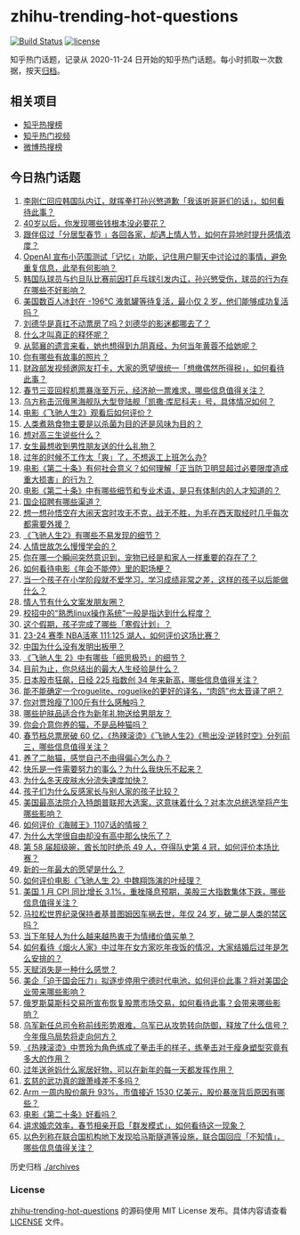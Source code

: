 # zhihu-trending-hot-questions

[![Build Status](https://github.com/justjavac/zhihu-trending-hot-questions/workflows/ci/badge.svg?branch=master)](https://github.com/justjavac/zhihu-trending-hot-questions/actions)
[![license](https://img.shields.io/github/license/justjavac/zhihu-trending-hot-questions)](https://github.com/justjavac/zhihu-trending-hot-questions/blob/master/LICENSE)

知乎热门话题，记录从 2020-11-24
日开始的知乎热门话题。每小时抓取一次数据，按天[归档](./archives)。

## 相关项目

- [知乎热搜榜](https://github.com/justjavac/zhihu-trending-top-search)
- [知乎热门视频](https://github.com/justjavac/zhihu-trending-hot-video)
- [微博热搜榜](https://github.com/justjavac/weibo-trending-hot-search)

## 今日热门话题

<!-- BEGIN -->
<!-- 最后更新时间 Thu Feb 15 2024 07:19:45 GMT+0800 (China Standard Time) -->

1. [李刚仁回应韩国队内讧，就挥拳打孙兴慜道歉「我该听哥哥们的话」，如何看待此事？](https://www.zhihu.com/question/644319400)
1. [40岁以后，你发现哪些钱根本没必要花？](https://www.zhihu.com/question/593808844)
1. [跟伴侣过「分居型春节 」各回各家，却遇上情人节，如何在异地时提升感情浓度？](https://www.zhihu.com/question/643385544)
1. [OpenAI 宣布小范围测试「记忆」功能，记住用户聊天中讨论过的事情，避免重复信息，此举有何影响？](https://www.zhihu.com/question/644289079)
1. [韩国队球员与约旦队比赛前因打乒乓球引发内讧，孙兴慜受伤，球员的行为存在哪些不好影响？](https://www.zhihu.com/question/644309563)
1. [美国数百人冰封在 -196℃ 液氮罐等待复活，最小仅 2 岁，他们能够成功复活吗？](https://www.zhihu.com/question/644139715)
1. [刘德华是真扛不动票房了吗？刘德华的影迷都哪去了？](https://www.zhihu.com/question/644044218)
1. [什么才叫真正的释怀呢？](https://www.zhihu.com/question/605017306)
1. [从郭襄的遗言来看，她也想得到九阴真经，为何当年黄蓉不给她呢？](https://www.zhihu.com/question/644275411)
1. [你有哪些有故事的照片？](https://www.zhihu.com/question/355598453)
1. [财政部发视频邀网友打卡，大家的愿望很统一「想缴偶然所得税」，如何看待此事？](https://www.zhihu.com/question/644321152)
1. [春节三亚回程机票暴涨至万元，经济舱一票难求，哪些信息值得关注？](https://www.zhihu.com/question/644284444)
1. [乌方称击沉俄黑海舰队大型登陆舰「凯撒·库尼科夫」号，具体情况如何？](https://www.zhihu.com/question/644308685)
1. [电影《飞驰人生2》观看后如何评价？](https://www.zhihu.com/question/644141554)
1. [人类煮熟食物主要是以杀菌为目的还是风味为目的？](https://www.zhihu.com/question/643863353)
1. [想对高三生说些什么？](https://www.zhihu.com/question/497464068)
1. [女生最想收到男性朋友送的什么礼物？](https://www.zhihu.com/question/21054413)
1. [过年的时候不工作太「爽」了，不想返工上班怎么办?](https://www.zhihu.com/question/642870359)
1. [电影《第二十条》有何社会意义？如何理解「正当防卫明显超过必要限度造成重大损害」的行为？](https://www.zhihu.com/question/643314511)
1. [电影《第二十条》中有哪些细节和专业术语，是只有体制内的人才知道的？](https://www.zhihu.com/question/643304556)
1. [国企招聘有哪些渠道？](https://www.zhihu.com/question/456506815)
1. [想一想孙悟空在大闹天宫时攻无不克，战无不胜，为毛在西天取经时几乎每次都需要外援？](https://www.zhihu.com/question/639164097)
1. [《飞驰人生2》有哪些不易发现的细节？](https://www.zhihu.com/question/643914336)
1. [人情世故怎么慢慢学会的？](https://www.zhihu.com/question/523765446)
1. [你在哪一个瞬间突然意识到，宠物已经是和家人一样重要的存在了？](https://www.zhihu.com/question/641183735)
1. [如何看待电影《年会不能停》里的职场梗？](https://www.zhihu.com/question/637830364)
1. [当一个孩子在小学阶段就不爱学习，学习成绩非常之差，这样的孩子以后能做什么？](https://www.zhihu.com/question/461481166)
1. [情人节有什么文案发朋友圈？](https://www.zhihu.com/question/444143968)
1. [校招中的“熟悉linux操作系统”一般是指达到什么程度？](https://www.zhihu.com/question/517101428)
1. [这个假期，孩子完成了哪些「寒假计划」？](https://www.zhihu.com/question/578329983)
1. [23-24 赛季 NBA活塞 111:125 湖人，如何评价这场比赛？](https://www.zhihu.com/question/644284872)
1. [中国为什么没有发明出板甲？](https://www.zhihu.com/question/347733613)
1. [《飞驰人生 2》中有哪些「细思极恐」的细节？](https://www.zhihu.com/question/643882313)
1. [目前为止，你总结出的最大人生经验是什么？](https://www.zhihu.com/question/313830485)
1. [日本股市狂飙，日经 225 指数创 34 年来新高，哪些信息值得关注？](https://www.zhihu.com/question/644284446)
1. [能不能确定一个roguelite、roguelike的更好的译名，“肉鸽”也太音译了吧？](https://www.zhihu.com/question/642937586)
1. [你对贾玲瘦了100斤有什么感触吗？](https://www.zhihu.com/question/643914372)
1. [哪些护肤品适合作为新年礼物送给男朋友？](https://www.zhihu.com/question/633760500)
1. [你会介意你养的猫，不是品种猫吗？](https://www.zhihu.com/question/641183936)
1. [春节档总票房破 60 亿，《热辣滚烫》《飞驰人生2》《熊出没·逆转时空》分列前三，哪些信息值得关注？](https://www.zhihu.com/question/644342187)
1. [养了二胎猫，感觉自己不由得偏心怎么办？](https://www.zhihu.com/question/640790514)
1. [快乐是一件需要努力的事么？为什么我快乐不起来？](https://www.zhihu.com/question/642967990)
1. [为什么冬天皮肤水分流失速度加快？](https://www.zhihu.com/question/638848044)
1. [孩子们为什么反感家长与别人家的孩子比较？](https://www.zhihu.com/question/643972632)
1. [美国最高法院介入特朗普联邦大选案，这意味着什么？对本次总统选举将产生哪些影响？](https://www.zhihu.com/question/644314870)
1. [如何评价《海贼王》1107话的情报？](https://www.zhihu.com/question/644277358)
1. [为什么大学很自由却没有高中那么快乐了？](https://www.zhihu.com/question/627742880)
1. [第 58 届超级碗，酋长加时绝杀 49 人，夺得队史第 4 冠，如何评价本场比赛？](https://www.zhihu.com/question/644064306)
1. [新的一年最大的愿望是什么？](https://www.zhihu.com/question/641155977)
1. [如何评价电影《飞驰人生 2》中魏翔饰演的叶经理？](https://www.zhihu.com/question/644020718)
1. [美国 1 月 CPI 同比增长 3.1%，重挫降息预期，美股三大指数集体下跌，哪些信息值得关注？](https://www.zhihu.com/question/644284443)
1. [马拉松世界纪录保持者基普图姆因车祸去世，年仅 24 岁，破二是人类的禁区吗？](https://www.zhihu.com/question/644062472)
1. [当下年轻人为什么越来越热衷于为情绪价值买单？](https://www.zhihu.com/question/644293875)
1. [如何看待《烟火人家》中过年在女方家吃年夜饭的情况，大家结婚后过年是怎么安排的？](https://www.zhihu.com/question/644285710)
1. [天赋消失是一种什么感觉？](https://www.zhihu.com/question/634410631)
1. [美企「迫于国会压力」拟逐步停用宁德时代电池，如何评价此事？将对美国企业带来哪些影响？](https://www.zhihu.com/question/643878133)
1. [俄罗斯莫斯科交易所宣布恢复股票市场交易，如何看待此事？会带来哪些影响？](https://www.zhihu.com/question/644308061)
1. [乌军新任总司令称前线形势艰难，乌军已从攻势转向防御，释放了什么信号？今年俄乌局势将走向何方？](https://www.zhihu.com/question/644269794)
1. [《热辣滚烫》中贾玲为角色练成了拳击手的样子，练拳击对于瘦身塑型究竟有多大的作用？](https://www.zhihu.com/question/644233018)
1. [过年送爸妈什么家居好物，可以在新年的每一天都发挥作用？](https://www.zhihu.com/question/638707779)
1. [玄慈的武功真的跟萧峰差不多吗？](https://www.zhihu.com/question/644124578)
1. [Arm 一周内股价飙升 93%，市值接近 1530 亿美元，股价暴涨背后原因有哪些？](https://www.zhihu.com/question/644172868)
1. [电影《第二十条》好看吗？](https://www.zhihu.com/question/643867251)
1. [讲求婚恋效率，春节相亲开启「群发模式」，如何看待这一现象？](https://www.zhihu.com/question/644275460)
1. [以色列称在联合国机构地下发现哈马斯隧道等设施，联合国回应「不知情」，哪些信息值得关注？](https://www.zhihu.com/question/643979620)

<!-- END -->

历史归档 [./archives](./archives)

### License

[zhihu-trending-hot-questions](https://github.com/justjavac/zhihu-trending-hot-questions)
的源码使用 MIT License 发布。具体内容请查看 [LICENSE](./LICENSE) 文件。

